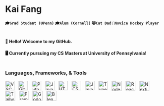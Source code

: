 # Kai Fang 
**`🎓Grad Student (UPenn)`** **`🎓Alum (Cornell)`** **`😸Cat Dad`** **`🏒Novice Hockey Player`**
#

#### 👋 Hello! Welcome to my GitHub.
#### 🖥 Currently pursuing my CS Masters at University of Pennsylvania!

#

### Languages, Frameworks, & Tools 
<img align="left" alt="VSCode" width="30px" style="padding-right:10px;" src="https://cdn.jsdelivr.net/npm/devicon@2.15.1/icons/vscode/vscode-original.svg" /><img align="left" alt="Git" width="30px" style="padding-right:10px;" src="https://cdn.jsdelivr.net/gh/devicons/devicon/icons/git/git-original.svg" />
<img align="left" alt="Python" width="30px" style="padding-right:10px;" src="https://cdn.jsdelivr.net/gh/devicons/devicon/icons/python/python-plain.svg" />
<img align="left" alt="Java" width="30px" style="padding-right:10px;" src="https://cdn.jsdelivr.net/gh/devicons/devicon@latest/icons/java/java-original.svg" />
<img align="left" alt="HTML" width="30px" style="padding-right:10px;" src="https://cdn.jsdelivr.net/gh/devicons/devicon/icons/html5/html5-plain.svg" />
<img align="left" alt="CSS" width="30px" style="padding-right:10px;" src="https://cdn.jsdelivr.net/gh/devicons/devicon/icons/css3/css3-plain.svg" />
<img align="left" alt="JavaScript" width="30px" style="padding-right:10px;" src="https://cdn.jsdelivr.net/gh/devicons/devicon/icons/javascript/javascript-plain.svg" />
<img align="left" alt="TypeScript" width="30px" style="padding-right:10px;" src="https://cdn.jsdelivr.net/gh/devicons/devicon@latest/icons/typescript/typescript-original.svg" />
<img align="left" alt="Nodejs" width="32px" style="padding-right:10px;" src="https://cdn.jsdelivr.net/gh/devicons/devicon@latest/icons/nodejs/nodejs-original.svg" />
<img align="left" alt="React" width="31px" style="padding-right:10px;" src="https://cdn.jsdelivr.net/gh/devicons/devicon@latest/icons/react/react-original.svg" />
<img align="left" alt="Nextjs" width="32px" style="padding-right:10px;" src="https://cdn.jsdelivr.net/gh/devicons/devicon@latest/icons/nextjs/nextjs-original.svg" />
<img align="left" alt="TailwindCSS" width="32px" style="padding-right:10px;" src="https://cdn.jsdelivr.net/gh/devicons/devicon@latest/icons/tailwindcss/tailwindcss-original.svg" />
<img align="left" alt="FramerMotion" width="30px" style="padding-right:10px;" src="https://cdn.jsdelivr.net/gh/devicons/devicon@latest/icons/framermotion/framermotion-original.svg" />
<img align="left" alt="Godot 4.2.1" width="32px" style="padding-right:10px;" src="https://cdn.jsdelivr.net/npm/devicon@2.15.1/icons/godot/godot-original.svg" />
<img align="left" alt="Blender 4.0" width="32px" style="padding-right:10px;" src="https://cdn.jsdelivr.net/gh/devicons/devicon@latest/icons/blender/blender-original.svg" />


#
